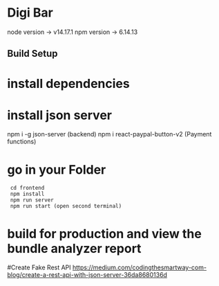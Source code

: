 # Digi Bar

node version -> v14.17.1
npm version -> 6.14.13

    
    
## Build Setup

# install dependencies

# install json server
npm i -g json-server  (backend)
npm i react-paypal-button-v2 (Payment functions)

# go in your Folder 
  ```
   cd frontend 
   npm install
   npm run server 
   npm run start (open second terminal) 

 ```




# build for production and view the bundle analyzer report



#Create Fake Rest API 
https://medium.com/codingthesmartway-com-blog/create-a-rest-api-with-json-server-36da8680136d

